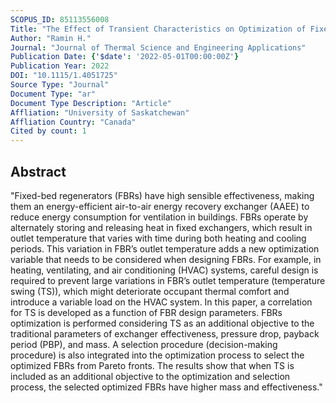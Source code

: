 ```yaml
---
SCOPUS_ID: 85113556008
Title: "The Effect of Transient Characteristics on Optimization of Fixed-Bed Regenerators"
Author: "Ramin H."
Journal: "Journal of Thermal Science and Engineering Applications"
Publication Date: {'$date': '2022-05-01T00:00:00Z'}
Publication Year: 2022
DOI: "10.1115/1.4051725"
Source Type: "Journal"
Document Type: "ar"
Document Type Description: "Article"
Affliation: "University of Saskatchewan"
Affliation Country: "Canada"
Cited by count: 1
---
```


## Abstract
"Fixed-bed regenerators (FBRs) have high sensible effectiveness, making them an energy-efficient air-to-air energy recovery exchanger (AAEE) to reduce energy consumption for ventilation in buildings. FBRs operate by alternately storing and releasing heat in fixed exchangers, which result in outlet temperature that varies with time during both heating and cooling periods. This variation in FBR’s outlet temperature adds a new optimization variable that needs to be considered when designing FBRs. For example, in heating, ventilating, and air conditioning (HVAC) systems, careful design is required to prevent large variations in FBR’s outlet temperature (temperature swing (TS)), which might deteriorate occupant thermal comfort and introduce a variable load on the HVAC system. In this paper, a correlation for TS is developed as a function of FBR design parameters. FBRs optimization is performed considering TS as an additional objective to the traditional parameters of exchanger effectiveness, pressure drop, payback period (PBP), and mass. A selection procedure (decision-making procedure) is also integrated into the optimization process to select the optimized FBRs from Pareto fronts. The results show that when TS is included as an additional objective to the optimization and selection process, the selected optimized FBRs have higher mass and effectiveness."
